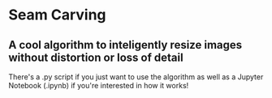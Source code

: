 # Seam Carving
A cool algorithm to inteligently resize images without distortion or loss of detail
---

There's a .py script if you just want to use the algorithm as well as a Jupyter Notebook (.ipynb) if you're interested in how it works!
